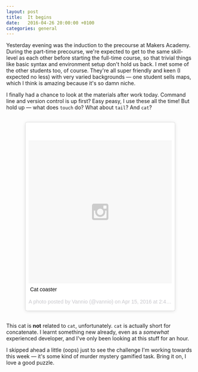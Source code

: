 ```yaml
---
layout: post
title:	It begins
date:   2016-04-26 20:00:00 +0100
categories: general
---
```


Yesterday evening was the induction to the precourse at Makers Academy. During the part-time precourse, we're expected to get to the same skill-level as each other before starting the full-time course, so that trivial things like basic syntax and environment setup don't hold us back. I met some of the other students too, of course. They're all super friendly and keen (I expected no less) with very varied backgrounds &mdash; one student sells maps, which I think is amazing because it's so damn niche.

I finally had a chance to look at the materials after work today. Command line and version control is up first? Easy peasy, I use these all the time! But hold up &mdash; what does `touch` do? What about `tail`? And `cat`?

<blockquote class="instagram-media" data-instgrm-captioned data-instgrm-version="6" style=" background:#FFF; border:0; border-radius:3px; box-shadow:0 0 1px 0 rgba(0,0,0,0.5),0 1px 10px 0 rgba(0,0,0,0.15); margin: 2rem auto; max-width:400px; padding:0; width:99.375%;"><div style="padding:8px;"> <div style=" background:#F8F8F8; line-height:0; margin-top:40px; padding:50.0% 0; text-align:center; width:100%;"> <div style=" background:url(data:image/png;base64,iVBORw0KGgoAAAANSUhEUgAAACwAAAAsCAMAAAApWqozAAAAGFBMVEUiIiI9PT0eHh4gIB4hIBkcHBwcHBwcHBydr+JQAAAACHRSTlMABA4YHyQsM5jtaMwAAADfSURBVDjL7ZVBEgMhCAQBAf//42xcNbpAqakcM0ftUmFAAIBE81IqBJdS3lS6zs3bIpB9WED3YYXFPmHRfT8sgyrCP1x8uEUxLMzNWElFOYCV6mHWWwMzdPEKHlhLw7NWJqkHc4uIZphavDzA2JPzUDsBZziNae2S6owH8xPmX8G7zzgKEOPUoYHvGz1TBCxMkd3kwNVbU0gKHkx+iZILf77IofhrY1nYFnB/lQPb79drWOyJVa/DAvg9B/rLB4cC+Nqgdz/TvBbBnr6GBReqn/nRmDgaQEej7WhonozjF+Y2I/fZou/qAAAAAElFTkSuQmCC); display:block; height:44px; margin:0 auto -44px; position:relative; top:-22px; width:44px;"></div></div> <p style=" margin:8px 0 0 0; padding:0 4px;"> <a href="https://www.instagram.com/p/BEPI6ivkkB7/" style=" color:#000; font-family:Arial,sans-serif; font-size:14px; font-style:normal; font-weight:normal; line-height:17px; text-decoration:none; word-wrap:break-word;" target="_blank">Cat coaster</a></p> <p style=" color:#c9c8cd; font-family:Arial,sans-serif; font-size:14px; line-height:17px; margin-bottom:0; margin-top:8px; overflow:hidden; padding:8px 0 7px; text-align:center; text-overflow:ellipsis; white-space:nowrap;">A photo posted by Vannio (@vannio) on <time style=" font-family:Arial,sans-serif; font-size:14px; line-height:17px;" datetime="2016-04-15T21:48:20+00:00">Apr 15, 2016 at 2:48pm PDT</time></p></div></blockquote>
<script async defer src="//platform.instagram.com/en_US/embeds.js"></script>

This cat is **not** related to `cat`, unfortunately. `cat` is actually short for concatenate. I learnt something new already, even as a *somewhat* experienced developer, and I've only been looking at this stuff for an hour.

I skipped ahead a little (oops) just to see the challenge I'm working towards this week &mdash; it's some kind of murder mystery gamified task. Bring it on, I love a good puzzle.
